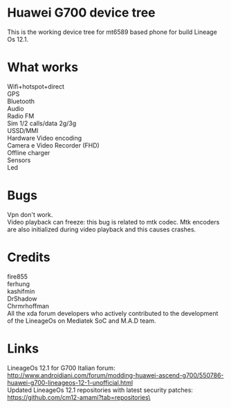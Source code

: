 # Huawei G700 device tree
This is the working device tree for mt6589 based phone for build Lineage Os 12.1.

# What works

Wifi+hotspot+direct \
GPS \
Bluetooth \
Audio \
Radio FM \
Sim 1/2 calls/data 2g/3g \
USSD/MMI \
Hardware Video encoding \
Camera e Video Recorder (FHD) \
Offline charger \
Sensors \
Led 

# Bugs
Vpn don't work. \
Video playback can freeze: this bug is related to mtk codec. Mtk encoders are also initialized during video playback and this causes crashes.

# Credits
fire855 \
ferhung \
kashifmin \
DrShadow \
Chrmrhoffman \
All the xda forum developers who actively contributed to the development of the LineageOs on Mediatek SoC and M.A.D team.

# Links
LineageOs 12.1 for G700 Italian forum: http://www.androidiani.com/forum/modding-huawei-ascend-g700/550786-huawei-g700-lineageos-12-1-unofficial.html \
Updated LineageOs 12.1 repositories with latest security patches: https://github.com/cm12-amami?tab=repositories\
